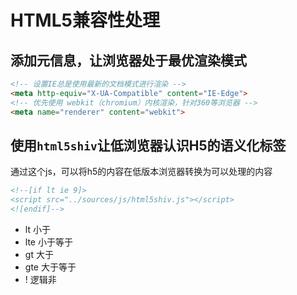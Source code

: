 # HTML5兼容性处理

## 添加元信息，让浏览器处于最优渲染模式

```html
<!-- 设置IE总是使用最新的文档模式进行渲染 -->
<meta http-equiv="X-UA-Compatible" content="IE-Edge">
<!-- 优先使用 webkit（chromium）内核渲染，针对360等浏览器 -->
<meta name="renderer" content="webkit">
```

## 使用`html5shiv`让低浏览器认识H5的语义化标签

通过这个js，可以将h5的内容在低版本浏览器转换为可以处理的内容

```html
<!--[if lt ie 9]>
<script src="../sources/js/html5shiv.js"></script>
<![endif]-->
```

* lt 小于
* lte 小于等于
* gt 大于
* gte 大于等于
* ! 逻辑非
